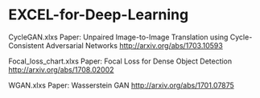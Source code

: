 # EXCEL-for-Deep-Learning

CycleGAN.xlxs Paper: Unpaired Image-to-Image Translation using Cycle-Consistent Adversarial Networks http://arxiv.org/abs/1703.10593

Focal_loss_chart.xlxs Paper: Focal Loss for Dense Object Detection http://arxiv.org/abs/1708.02002

WGAN.xlxs Paper: Wasserstein GAN http://arxiv.org/abs/1701.07875
